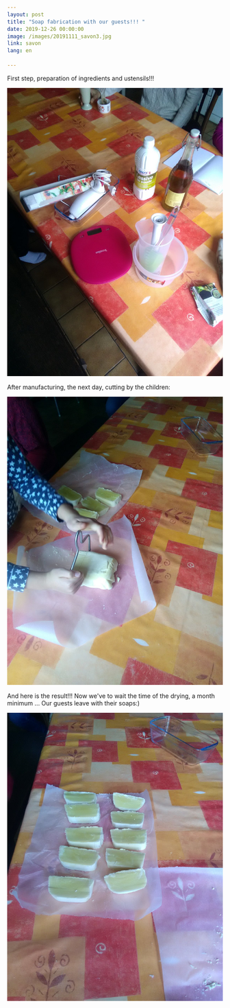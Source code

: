 ```yaml
---
layout: post
title: "Soap fabrication with our guests!!! "
date: 2019-12-26 00:00:00
image: /images/20191111_savon3.jpg
link: savon
lang: en

---
```


First step, preparation of ingredients and ustensils!!!

![](/images/20191110_savon1.jpg)

After manufacturing, the next day, cutting by the children:

![](/images/20191111_savon3.jpg)

And here is the result!!! Now we've to  wait the time of the drying, a month minimum ... Our guests leave with their soaps:)

![](/images/20191111_savon2.jpg)


